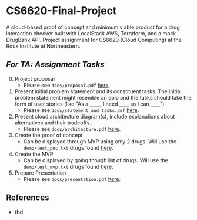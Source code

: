 # CS6620-Final-Project
A cloud-based proof of concept and minimum viable product for a drug interaction checker built with LocalStack AWS, Terraform, and a mock DrugBank API. Project assignment for CS6620 (Cloud Computing) at the Roux Institute at Northeastern.

## *For TA: Assignment Tasks*
0. Project proposal
    * Please see `docs/proposal.pdf` [here](https://github.com/charVANder/CS6620-Final-Project/blob/main/docs/proposal.pdf).
1. Present initial problem statement and its constituent tasks. The initial problem statement might resemble an epic and the tasks should take the form of user stories (like "As a _____ I need ____ so I can ____").
    * Please see `docs/statement_and_tasks.pdf` [here](https://github.com/charVANder/CS6620-Final-Project/blob/main/docs/statement_and_tasks.pdf).
2. Present cloud architecture diagram(s), include explanations about alternatives and their tradeoffs.
    * Please see `docs/architecture.pdf` [here](https://github.com/charVANder/CS6620-Final-Project/blob/main/docs/architecture.pdf).
3. Create the proof of concept
    * Can be displayed through MVP using only 2 drugs. Will use the `demo/test_poc.txt` drugs found [here](https://github.com/charVANder/CS6620-Final-Project/blob/main/demo/test_poc.txt).
4. Create the MVP
    * Can be displayed by going though list of drugs. Will use the `demo/test_mvp.txt` drugs found [here](https://github.com/charVANder/CS6620-Final-Project/blob/main/demo/test_mvp.txt).
5. Prepare Presentation
    * Please see `docs/presentation.pdf` [here]().

## References
* tbd